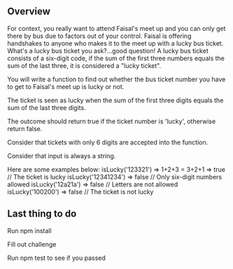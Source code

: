 ## Overview

For context, you really want to attend Faisal's meet up and you can only get there by bus due to factors out of your control. Faisal is offering handshakes to anyone who makes it to the meet up with a lucky bus ticket. What's a lucky bus ticket you ask?...good question! A lucky bus ticket consists of a six-digit code, if the sum of the first three numbers equals the sum of the last three, it is considered a "lucky ticket".

You will write a function to find out whether the bus ticket number you have to get to Faisal's meet up is lucky or not.

The ticket is seen as lucky when the sum of the first three digits equals the sum of the last three digits.

The outcome should return true if the ticket number is 'lucky', otherwise return false.

Consider that tickets with only 6 digits are accepted into the function.

Consider that input is always a string.

Here are some examples below:
isLucky('123321') => 1+2+3 = 3+2+1 => true // The ticket is lucky
isLucky('12341234') => false // Only six-digit numbers allowed
isLucky('12a21a') => false // Letters are not allowed
isLucky('100200') => false // The ticket is not lucky

## Last thing to do

Run npm install

Fill out challenge

Run npm test to see if you passed
